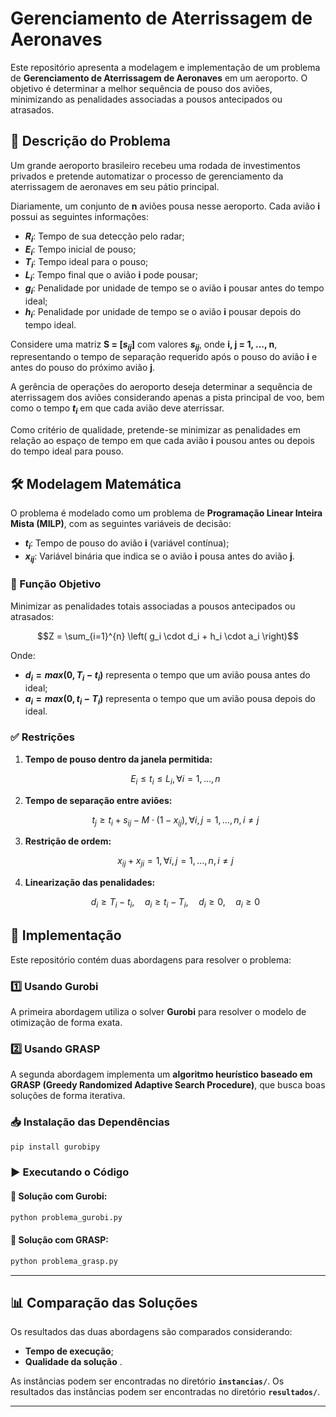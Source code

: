 # Gerenciamento de Aterrissagem de Aeronaves

Este repositório apresenta a modelagem e implementação de um problema de **Gerenciamento de Aterrissagem de Aeronaves** em um aeroporto. O objetivo é determinar a melhor sequência de pouso dos aviões, minimizando as penalidades associadas a pousos antecipados ou atrasados.

## 📌 Descrição do Problema

Um grande aeroporto brasileiro recebeu uma rodada de investimentos privados e pretende automatizar o processo de gerenciamento da aterrissagem de aeronaves em seu pátio principal. 

Diariamente, um conjunto de **n** aviões pousa nesse aeroporto. Cada avião **i** possui as seguintes informações:

- **$R_i$**: Tempo de sua detecção pelo radar;
- **$E_i$**: Tempo inicial de pouso;
- **$T_i$**: Tempo ideal para o pouso;
- **$L_i$**: Tempo final que o avião **i** pode pousar;
- **$g_i$**: Penalidade por unidade de tempo se o avião **i** pousar antes do tempo ideal;
- **$h_i$**: Penalidade por unidade de tempo se o avião **i** pousar depois do tempo ideal.

Considere uma matriz **S = $[s_{ij}]$** com valores **$s_{ij}$**, onde **i, j = 1, ..., n**, representando o tempo de separação requerido após o pouso do avião **i** e antes do pouso do próximo avião **j**. 

A gerência de operações do aeroporto deseja determinar a sequência de aterrissagem dos aviões considerando apenas a pista principal de voo, bem como o tempo **$t_i$** em que cada avião deve aterrissar. 

Como critério de qualidade, pretende-se minimizar as penalidades em relação ao espaço de tempo em que cada avião **i** pousou antes ou depois do tempo ideal para pouso.


## 🛠️ Modelagem Matemática

O problema é modelado como um problema de **Programação Linear Inteira Mista (MILP)**, com as seguintes variáveis de decisão:

- **$t_i$**: Tempo de pouso do avião **i** (variável contínua);
- **$x_{ij}$**: Variável binária que indica se o avião **i** pousa antes do avião **j**.

### 🎯 Função Objetivo
Minimizar as penalidades totais associadas a pousos antecipados ou atrasados:

```math
Z = \sum_{i=1}^{n} \left( g_i \cdot d_i + h_i \cdot a_i \right)
```

Onde:
- **$d_i = max(0, T_i - t_i)$** representa o tempo que um avião pousa antes do ideal;
- **$a_i = max(0, t_i - T_i)$** representa o tempo que um avião pousa depois do ideal.

### ✅ Restrições

1. **Tempo de pouso dentro da janela permitida:**
   ```math
   E_i \leq t_i \leq L_i, \forall i = 1, \dots, n
   ```

2. **Tempo de separação entre aviões:**
   ```math
   t_j \geq t_i + s_{ij} - M \cdot (1 - x_{ij}), \forall i, j = 1, \dots, n, i \neq j
   ```

3. **Restrição de ordem:**
   ```math
   x_{ij} + x_{ji} = 1, \forall i, j = 1, \dots, n, i \neq j
   ```

4. **Linearização das penalidades:**
   ```math
   d_i \geq T_i - t_i, \quad a_i \geq t_i - T_i, \quad d_i \geq 0, \quad a_i \geq 0
   ```


## 🚀 Implementação

Este repositório contém duas abordagens para resolver o problema:

### 1️⃣ **Usando Gurobi**
A primeira abordagem utiliza o solver **Gurobi** para resolver o modelo de otimização de forma exata.


### 2️⃣ **Usando GRASP**
A segunda abordagem implementa um **algoritmo heurístico baseado em GRASP (Greedy Randomized Adaptive Search Procedure)**, que busca boas soluções de forma iterativa.

### 📥 Instalação das Dependências
```bash
pip install gurobipy
```

### ▶️ Executando o Código
#### 📌 Solução com Gurobi:
```bash
python problema_gurobi.py
```

#### 📌 Solução com GRASP:
```bash
python problema_grasp.py
```

---

## 📊 Comparação das Soluções

Os resultados das duas abordagens são comparados considerando:
- **Tempo de execução**;
- **Qualidade da solução** .

As instâncias podem ser encontradas no diretório **`instancias/`**.
Os resultados das instâncias podem ser encontradas no diretório **`resultados/`**.


---


